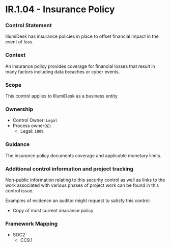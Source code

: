 # IR.1.04 - Insurance Policy



### Control Statement

IllumiDesk has insurance policies in place to offset financial impact in the event of loss.

###  Context

An insurance policy provides coverage for financial losses that result in many factors including data breaches or cyber events.

###  Scope

This control applies to IllumiDesk as a business entity

###  Ownership

* Control Owner: `Legal`
* Process owner\(s\):
  * Legal: `100%`

###  Guidance

The insurance policy documents coverage and applicable monetary limits.

###  Additional control information and project tracking

Non-public information relating to this security control as well as links to the work associated with various phases of project work can be found in this control issue.

Examples of evidence an auditor might request to satisfy this control:

* Copy of most current insurance policy

###  Framework Mapping

* SOC2
  * CC9.1


